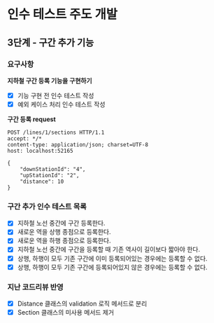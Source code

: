 # 인수 테스트 주도 개발
## 3단계 - 구간 추가 기능

### 요구사항
**지하철 구간 등록 기능을 구현하기**
- [x] 기능 구현 전 인수 테스트 작성
- [x] 예외 케이스 처리 인수 테스트 작성

**구간 등록 request**
```http request
POST /lines/1/sections HTTP/1.1
accept: */*
content-type: application/json; charset=UTF-8
host: localhost:52165

{
    "downStationId": "4",
    "upStationId": "2",
    "distance": 10
}
```

### 구간 추가 인수 테스트 목록
- [x] 지하철 노선 중간에 구간 등록한다.
- [x] 새로운 역을 상행 종점으로 등록한다.
- [x] 새로운 역을 하행 종점으로 등록한다.
- [x] 지하철 노선 중간에 구간을 등록할 때 기존 역사이 길이보다 짧아야 한다.
- [x] 상행, 하행이 모두 기존 구간에 이미 등록되어있는 경우에는 등록할 수 없다.
- [x] 상행, 하행이 모두 기존 구간에 등록되어있지 않은 경우에는 등록할 수 없다.

### 지난 코드리뷰 반영
- [X] Distance 클래스의 validation 로직 메서드로 분리
- [x] Section 클래스의 미사용 메서드 제거
